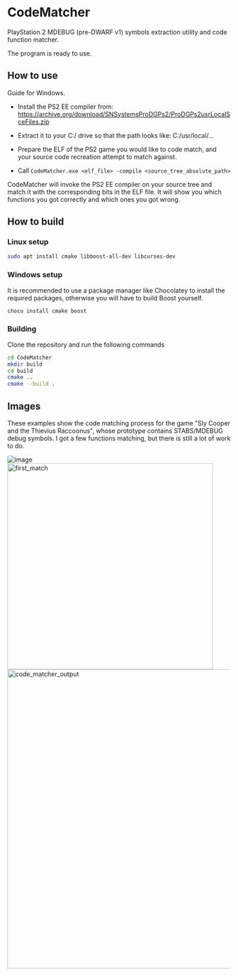 # CodeMatcher

PlayStation 2 MDEBUG (pre-DWARF v1) symbols extraction utility and code function matcher.

The program is ready to use.

## How to use

Guide for Windows.

- Install the PS2 EE compiler from:
	https://archive.org/download/SNSystemsProDGPs2/ProDGPs2usrLocalSceFiles.zip

- Extract it to your C:/ drive so that the path looks like: C:/usr/local/...

- Prepare the ELF of the PS2 game you would like to code match, and your source code recreation attempt to match against.

- Call `CodeMatcher.exe <elf_file> -compile <source_tree_absolute_path>`

CodeMatcher will invoke the PS2 EE compiler on your source tree and match it with the corresponding bits in the ELF file.
It will show you which functions you got correctly and which ones you got wrong.

## How to build

### Linux setup

```bash
sudo apt install cmake libboost-all-dev libcurses-dev
```

### Windows setup

It is recommended to use a package manager like Chocolatey to install the required packages, otherwise you will have to build Boost yourself.

```powershell
choco install cmake boost
```


### Building

Clone the repository and run the following commands

```bash
cd CodeMatcher
mkdir build
cd build
cmake ..
cmake --build .
```

## Images

These examples show the code matching process for the game "Sly Cooper and the Thievius Raccoonus", whose prototype contains STABS/MDEBUG debug symbols.
I got a few functions matching, but there is still a lot of work to do.

![image](https://user-images.githubusercontent.com/94763702/202547405-e7fe47dd-f6ae-49f1-b918-3cabe1f6cbee.png)
<img width="464" alt="first_match" src="https://user-images.githubusercontent.com/94763702/201522165-82a90021-f36d-4b39-b072-b22467768dbf.png">
<img width="674" alt="code_matcher_output" src="https://user-images.githubusercontent.com/94763702/201522168-fd5cfcad-009e-487f-8cc7-2f18d69edda9.png">
